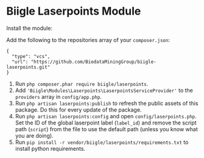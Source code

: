 # Biigle Laserpoints Module

Install the module:

Add the following to the repositories array of your `composer.json`:
```
{
  "type": "vcs",
  "url": "https://github.com/BiodataMiningGroup/biigle-laserpoints.git"
}
```

1. Run `php composer.phar require biigle/laserpoints`.
2. Add `'Biigle\Modules\Laserpoints\LaserpointsServiceProvider'` to the `providers` array in `config/app.php`.
3. Run `php artisan laserpoints:publish` to refresh the public assets of this package. Do this for every update of the package.
4. Run `php artisan laserpoints:config` and open `config/laserpoints.php`. Set the ID of the global laserpoint label (`label_id`) and remove the script path (`script`) from the file to use the default path (unless you know what you are doing).
5. Run `pip install -r vendor/biigle/laserpoints/requirements.txt` to install python requirements.
